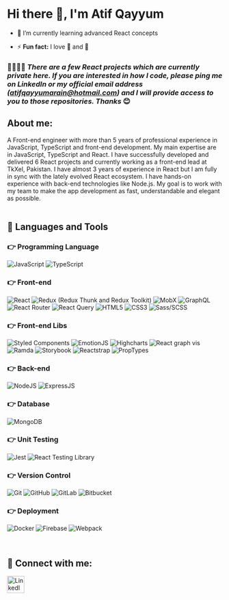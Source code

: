 # Hi there 👋, I'm Atif Qayyum

- 🌱 I’m currently learning advanced React concepts

- ⚡ **Fun fact:** I love 🏀 and 🏓


### 🚨🙋🏼‍♂️ *There are a few React projects which are currently private here. If you are interested in how I code, please ping me on LinkedIn or my official email address (atifqayyumarain@hotmail.com) and I will provide access to you to those repositories. Thanks* 😊 

## About me:

A Front-end engineer with more than 5 years of professional experience in JavaScript, TypeScript and front-end development. My main expertise are in JavaScript, TypeScript and React. I have successfully developed and delivered 6 React projects and currently working as a front-end lead at TkXel, Pakistan. I have almost 3 years of experience in React but I am fully in sync with the lately evolved React ecosystem. I have hands-on experience with back-end technologies like Node.js. My goal is to work with my team to make the app development as fast, understandable and elegant as possible.
<br />
<br />

## 🚀 Languages and Tools


### 👉 Programming Language
<p>
<img alt="JavaScript" src="https://img.shields.io/badge/javascript-%23323330.svg?style=for-the-badge&logo=javascript&logoColor=%23F7DF1E"/>
<img alt="TypeScript" src="https://img.shields.io/badge/typescript-%23007ACC.svg?style=for-the-badge&logo=typescript&logoColor=white"/>
</p>


### 👉 Front-end
<p>
<img alt="React" src="https://img.shields.io/badge/react-%2320232a.svg?style=for-the-badge&logo=react&logoColor=%2361DAFB"/>
<img alt="Redux (Redux Thunk and Redux Toolkit)" src="https://img.shields.io/badge/redux-%23593d88.svg?style=for-the-badge&logo=redux&logoColor=white"/>
<img alt="MobX" src="https://img.shields.io/badge/mobx-%2335495e.svg?style=for-the-badge&logo=mobx&logoColor=%2361DAFB%22" />
<img alt="GraphQL" src="https://img.shields.io/badge/graphql-%23FF69B4.svg?style=for-the-badge&logo=graphql" />
<img alt="React Router" src="https://img.shields.io/badge/react_router-gray.svg?style=for-the-badge&logo=react-router&logoColor=%2361DAFB%22" />
<img alt="React Query" src="https://img.shields.io/badge/react_query-%2320232a.svg?style=for-the-badge"/>
<img alt="HTML5" src="https://img.shields.io/badge/html5-%23E34F26.svg?style=for-the-badge&logo=html5&logoColor=white"/>
<img alt="CSS3" src="https://img.shields.io/badge/css3-%231572B6.svg?style=for-the-badge&logo=css3&logoColor=white"/>
<img alt="Sass/SCSS" src="https://img.shields.io/badge/SASS-hotpink.svg?style=for-the-badge&logo=SASS&logoColor=white"/>
</p>


### 👉 Front-end Libs
<p>
<img alt="Styled Components" src="https://img.shields.io/badge/styled_components-gray.svg?style=for-the-badge&logo=styled-components&logoColor=%2361DAFB%22"/>
<img alt="EmotionJS" src="https://img.shields.io/badge/EmotionJS-hotpink.svg?style=for-the-badge"/>
<img alt="Highcharts" src="https://img.shields.io/badge/highcharts-%23404d59.svg?style=for-the-badge"/>
<img alt="React graph vis" src="https://img.shields.io/badge/react_graph_vis-%231572B6.svg?style=for-the-badge"/>
<img alt="Ramda" src="https://img.shields.io/badge/ramda-purple.svg?style=for-the-badge"/>
<img alt="Storybook" src="https://img.shields.io/badge/storybook-hotpink.svg?style=for-the-badge&logo=storybook&logoColor=white"/>
<img alt="Reactstrap" src="https://img.shields.io/badge/reactstrap-%23563D7C.svg?style=for-the-badge&logo=bootstrap&logoColor=white"/>
<img alt="PropTypes" src="https://img.shields.io/badge/proptypes-%2335495e.svg?style=for-the-badge" />

</p>

### 👉 Back-end

<p>
<img alt="NodeJS" src="https://img.shields.io/badge/node.js-%2343853D.svg?style=for-the-badge&logo=node.js&logoColor=white"/>
<img alt="ExpressJS" src="https://img.shields.io/badge/express.js-%23404d59.svg?style=for-the-badge&logo=express&logoColor=%2361DAFB"/>
</p>

### 👉 Database
<p>
<img alt="MongoDB" src ="https://img.shields.io/badge/MongoDB-%234ea94b.svg?style=for-the-badge&logo=mongodb&logoColor=white"/>
</p>


### 👉 Unit Testing
<p>
<img alt="Jest" src="https://img.shields.io/badge/jest-%23C21325?style=for-the-badge&logo=jest&logoColor=white"/>
<img alt="React Testing Library" src="https://img.shields.io/badge/react_testing_library-%23E33332?style=for-the-badge&logo=testing-library&logoColor=white"/>
</p>


### 👉 Version Control
<p>
<img alt="Git" src="https://img.shields.io/badge/git-%23F05033.svg?style=for-the-badge&logo=git&logoColor=white"/>
<img alt="GitHub" src="https://img.shields.io/badge/github-%23121011.svg?style=for-the-badge&logo=github&logoColor=white"/>
<img alt="GitLab" src="https://img.shields.io/badge/gitlab-%23181717.svg?style=for-the-badge&logo=gitlab&logoColor=white"/>
<img alt="Bitbucket" src="https://img.shields.io/badge/bitbucket-%230047B3.svg?style=for-the-badge&logo=bitbucket&logoColor=white"/>
</p>


### 👉 Deployment
<p>
<img alt="Docker" src="https://img.shields.io/badge/docker-%230db7ed.svg?style=for-the-badge&logo=docker&logoColor=white"/>
<img alt="Firebase" src="https://img.shields.io/badge/firebase-%23039BE5.svg?style=for-the-badge&logo=firebase"/>
<img alt="Webpack" src="https://img.shields.io/badge/webpack-%238DD6F9.svg?style=for-the-badge&logo=webpack&logoColor=black" />

</p>
<br />

## 🤝 Connect with me:

[<img align="left" alt="LinkedIn" width="40px" src="https://upload.wikimedia.org/wikipedia/commons/thumb/c/ca/LinkedIn_logo_initials.png/600px-LinkedIn_logo_initials.png" />][linkedin]

[linkedin]: https://www.linkedin.com/in/aqarain
